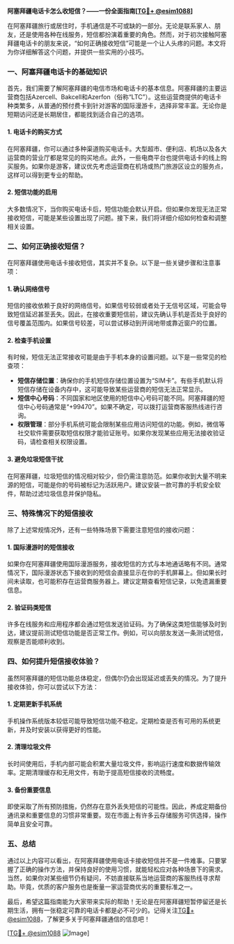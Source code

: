 **阿塞拜疆电话卡怎么收短信？——一份全面指南[[TG💪+ @esim1088](https://t.me/s/esim1088)]**

在阿塞拜疆旅行或居住时，手机通信是不可或缺的一部分。无论是联系家人、朋友，还是使用各种在线服务，短信都扮演着重要的角色。然而，对于初次接触阿塞拜疆电话卡的朋友来说，“如何正确接收短信”可能是一个让人头疼的问题。本文将为你详细解答这个问题，并提供一些实用的小技巧。

### 一、阿塞拜疆电话卡的基础知识

首先，我们需要了解阿塞拜疆的电信市场和电话卡的基本信息。阿塞拜疆的主要运营商包括Azercell、Bakcell和Azerfon（俗称“LTC”）。这些运营商提供的电话卡种类繁多，从普通的预付费卡到针对游客的国际漫游卡，选择非常丰富。无论你是短期访问还是长期居住，都能找到适合自己的选项。

#### 1. 电话卡的购买方式
在阿塞拜疆，你可以通过多种渠道购买电话卡。大型超市、便利店、机场以及各大运营商的营业厅都是常见的购买地点。此外，一些电商平台也提供电话卡的线上购买服务。如果你是游客，建议优先考虑运营商在机场或热门旅游区设立的服务点，这样可以得到更专业的帮助。

#### 2. 短信功能的启用
大多数情况下，当你购买电话卡后，短信功能会默认开启。但如果你发现无法正常接收短信，可能是某些设置出现了问题。接下来，我们将详细介绍如何检查和调整相关设置。

### 二、如何正确接收短信？

在阿塞拜疆使用电话卡接收短信，其实并不复杂。以下是一些关键步骤和注意事项：

#### 1. 确认网络信号
短信的接收依赖于良好的网络信号。如果信号较弱或者处于无信号区域，可能会导致短信延迟甚至丢失。因此，在接收重要短信前，建议先确认手机是否处于良好的信号覆盖范围内。如果信号较差，可以尝试移动到开阔地带或靠近窗户的位置。

#### 2. 检查手机设置
有时候，短信无法正常接收可能是由于手机本身的设置问题。以下是一些常见的检查项：
- **短信存储位置**：确保你的手机短信存储位置设置为“SIM卡”。有些手机默认将短信存储在设备内存中，这可能导致某些运营商的短信无法正常显示。
- **短信中心号码**：不同国家和地区使用的短信中心号码可能不同。阿塞拜疆的短信中心号码通常是“+99470”。如果不确定，可以拨打运营商客服热线进行咨询。
- **权限管理**：部分手机系统可能会限制某些应用访问短信的功能。例如，微信等社交软件需要获取短信权限才能验证账号。如果你发现某些应用无法接收验证码，请检查相关权限设置。

#### 3. 避免垃圾短信干扰
在阿塞拜疆，垃圾短信的情况相对较少，但仍需注意防范。如果你收到大量不明来源的短信，可能是你的号码被标记为活跃用户。建议安装一款可靠的手机安全软件，帮助过滤垃圾信息并保护隐私。

### 三、特殊情况下的短信接收

除了上述常规情况外，还有一些特殊场景下需要注意短信的接收问题：

#### 1. 国际漫游时的短信接收
如果你在阿塞拜疆使用国际漫游服务，接收短信的方式与本地通话略有不同。通常情况下，国际漫游状态下接收到的短信会直接显示在你的手机屏幕上。但如果长时间未读取，也可能积存在运营商服务器上。建议定期查看短信记录，以免遗漏重要信息。

#### 2. 验证码类短信
许多在线服务和应用程序都会通过短信发送验证码。为了确保这类短信能够及时到达，建议提前测试短信功能是否正常工作。例如，可以向朋友发送一条测试短信，观察是否能顺利收到。

### 四、如何提升短信接收体验？

虽然阿塞拜疆的短信功能总体稳定，但偶尔仍会出现延迟或丢失的情况。为了提升接收体验，你可以尝试以下方法：

#### 1. 定期更新手机系统
手机操作系统版本较低可能导致短信功能不稳定。定期检查是否有可用的系统更新，并及时安装以获得更好的性能。

#### 2. 清理垃圾文件
长时间使用后，手机内部可能会积累大量垃圾文件，影响运行速度和数据传输效率。定期清理缓存和无用文件，有助于提高短信接收的流畅度。

#### 3. 备份重要信息
即使采取了所有预防措施，仍然存在意外丢失短信的可能性。因此，养成定期备份通讯录和重要信息的习惯非常重要。现在市面上有许多云存储服务可供选择，操作简单且安全可靠。

### 五、总结

通过以上内容可以看出，在阿塞拜疆使用电话卡接收短信并不是一件难事。只要掌握了正确的操作方法，并保持良好的使用习惯，就能轻松应对各种场景下的需求。当然，如果你对某些细节仍有疑问，不妨直接联系当地运营商的客服热线寻求帮助。毕竟，优质的客户服务也是衡量一家运营商优劣的重要标准之一。

最后，希望这篇指南能为大家带来实际的帮助！无论是在阿塞拜疆短暂停留还是长期生活，拥有一张稳定可靠的电话卡都是必不可少的。记得关注[TG💪+ @esim1088](https://t.me/s/esim1088)，了解更多关于阿塞拜疆通信的信息吧！

[[TG💪+ @esim1088](https://t.me/s/esim1088) ![Image](https://i.postimg.cc/4NQfJmqS/Snipaste-2025-05-13-00-14-12.png)]